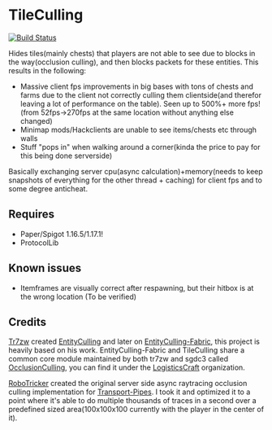 # TileCulling
[![Build Status](https://ci.codemc.io/buildStatus/icon?job=FearGames%2FTileCulling)](https://ci.codemc.io/job/FearGames/job/TileCulling/)

Hides tiles(mainly chests) that players are not able to see due to blocks in the way(occlusion culling), and then blocks packets for these entities. This results in the following:

- Massive client fps improvements in big bases with tons of chests and farms due to the client not correctly culling them clientside(and therefor leaving a lot of performance on the table). Seen up to 500%+ more fps! (from 52fps->270fps at the same location without anything else changed)
- Minimap mods/Hackclients are unable to see items/chests etc through walls
- Stuff "pops in" when walking around a corner(kinda the price to pay for this being done serverside)

Basically exchanging server cpu(async calculation)+memory(needs to keep snapshots of everything for the other thread + caching) for client fps and to some degree anticheat.

## Requires

- Paper/Spigot 1.16.5/1.17.1!
- ProtocolLib

## Known issues

-  Itemframes are visually correct after respawning, but their hitbox is at the wrong location (To be verified)

## Credits

[Tr7zw](https://github.com/tr7zw) created [EntityCulling](https://github.com/tr7zw/EntityCulling) and later on [EntityCulling-Fabric](https://github.com/tr7zw/EntityCulling-Fabric), this project is heavily based on his work. EntityCulling-Fabric and TileCulling share a common core module maintained by both tr7zw and sgdc3 called [OcclusionCulling](https://github.com/LogisticsCraft/OcclusionCulling), you can find it under the [LogisticsCraft](https://github.com/LogisticsCraft) organization.

[RoboTricker](https://github.com/robotricker/) created the original server side async raytracing occlusion culling implementation for [Transport-Pipes](https://github.com/RoboTricker/Transport-Pipes). I took it and optimized it to a point where it's able to do multiple thousands of traces in a second over a predefined sized area(100x100x100 currently with the player in the center of it).

